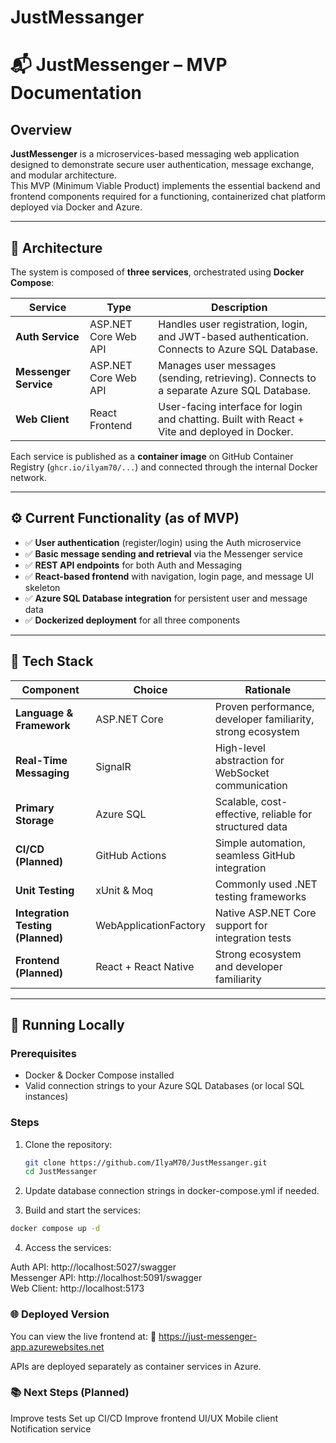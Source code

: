 # JustMessanger
# 📬 JustMessenger – MVP Documentation

## Overview
**JustMessenger** is a microservices-based messaging web application designed to demonstrate secure user authentication, message exchange, and modular architecture.  
This MVP (Minimum Viable Product) implements the essential backend and frontend components required for a functioning, containerized chat platform deployed via Docker and Azure.

---

## 🧩 Architecture

The system is composed of **three services**, orchestrated using **Docker Compose**:

| Service | Type | Description |
|----------|------|-------------|
| **Auth Service** | ASP.NET Core Web API | Handles user registration, login, and JWT-based authentication. Connects to Azure SQL Database.
| **Messenger Service** | ASP.NET Core Web API | Manages user messages (sending, retrieving). Connects to a separate Azure SQL Database.
| **Web Client** | React Frontend | User-facing interface for login and chatting. Built with React + Vite and deployed in Docker.

Each service is published as a **container image** on GitHub Container Registry (`ghcr.io/ilyam70/...`) and connected through the internal Docker network.

---

## ⚙️ Current Functionality (as of MVP)
- ✅ **User authentication** (register/login) using the Auth microservice  
- ✅ **Basic message sending and retrieval** via the Messenger service  
- ✅ **REST API endpoints** for both Auth and Messaging  
- ✅ **React-based frontend** with navigation, login page, and message UI skeleton  
- ✅ **Azure SQL Database integration** for persistent user and message data  
- ✅ **Dockerized deployment** for all three components  

---

## 🧠 Tech Stack

| Component                 | Choice                | Rationale                                                    |
| ------------------------- | --------------------- | ------------------------------------------------------------ |
| **Language & Framework**  | ASP.NET Core          | Proven performance, developer familiarity, strong ecosystem  |
| **Real-Time Messaging**   | SignalR               | High-level abstraction for WebSocket communication           |
| **Primary Storage**       | Azure SQL             | Scalable, cost-effective, reliable for structured data       |
| **CI/CD (Planned)**                 | GitHub Actions        | Simple automation, seamless GitHub integration               |
| **Unit Testing**          | xUnit & Moq           | Commonly used .NET testing frameworks                        |
| **Integration Testing (Planned)**   | WebApplicationFactory | Native ASP.NET Core support for integration tests            |
| **Frontend (Planned)**    | React + React Native  | Strong ecosystem and developer familiarity                   |


---

## 🚀 Running Locally

### Prerequisites
- Docker & Docker Compose installed  
- Valid connection strings to your Azure SQL Databases (or local SQL instances)

### Steps
1. Clone the repository:
   ```bash
   git clone https://github.com/IlyaM70/JustMessanger.git
   cd JustMessanger
   
2. Update database connection strings in docker-compose.yml if needed.

3. Build and start the services:

```bash
docker compose up -d
```
4. Access the services:

  Auth API: http://localhost:5027/swagger  
  Messenger API: http://localhost:5091/swagger  
  Web Client: http://localhost:5173

### 🌐 Deployed Version
You can view the live frontend at:
🔗 https://just-messenger-app.azurewebsites.net

APIs are deployed separately as container services in Azure.

### 📚 Next Steps (Planned)
Improve tests
Set up CI/CD
Improve frontend UI/UX
Mobile client
Notification service
